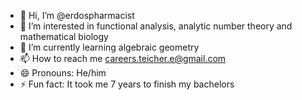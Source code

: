 - 👋 Hi, I’m @erdospharmacist
- 👀 I’m interested in functional analysis, analytic number theory and mathematical biology
- 🌱 I’m currently learning algebraic geometry
- 📫 How to reach me careers.teicher.e@gmail.com
- 😄 Pronouns: He/him
- ⚡ Fun fact: It took me 7 years to finish my bachelors

<!---
erdospharmacist/erdospharmacist is a ✨ special ✨ repository because its `README.md` (this file) appears on your GitHub profile.
You can click the Preview link to take a look at your changes.
--->
